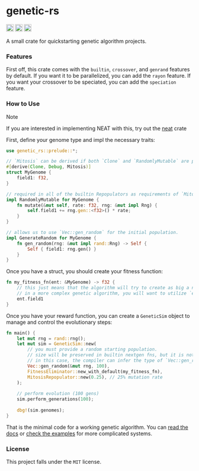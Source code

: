 # genetic-rs

[<img alt="github" src="https://img.shields.io/github/last-commit/inflectrix/genetic-rs" height="20">](https://github.com/inflectrix/genetic-rs)
[<img alt="crates.io" src="https://img.shields.io/crates/d/genetic-rs" height="20">](https://crates.io/crates/genetic-rs)
[<img alt="docs.rs" src="https://img.shields.io/docsrs/genetic-rs" height="20">](https://docs.rs/genetic-rs)

A small crate for quickstarting genetic algorithm projects.

### Features
First off, this crate comes with the `builtin`, `crossover`, and `genrand` features by default. If you want it to be parallelized, you can add the `rayon` feature. If you want your crossover to be speciated, you can add the `speciation` feature.

### How to Use
> [!NOTE] 
> If you are interested in implementing NEAT with this, try out the [neat](https://crates.io/crates/neat) crate

First, define your genome type and impl the necessary traits:

```rust
use genetic_rs::prelude::*;

// `Mitosis` can be derived if both `Clone` and `RandomlyMutable` are present.
#[derive(Clone, Debug, Mitosis)]
struct MyGenome {
    field1: f32,
}

// required in all of the builtin Repopulators as requirements of `Mitosis` and `Crossover`
impl RandomlyMutable for MyGenome {
    fn mutate(&mut self, rate: f32, rng: &mut impl Rng) {
        self.field1 += rng.gen::<f32>() * rate;
    }
}

// allows us to use `Vec::gen_random` for the initial population.
impl GenerateRandom for MyGenome {
    fn gen_random(rng: &mut impl rand::Rng) -> Self {
        Self { field1: rng.gen() }
    }
}
```

Once you have a struct, you should create your fitness function:
```rust
fn my_fitness_fn(ent: &MyGenome) -> f32 {
    // this just means that the algorithm will try to create as big a number as possible due to fitness being directly taken from the field.
    // in a more complex genetic algorithm, you will want to utilize `ent` to test them and generate a reward.
    ent.field1
}
```


Once you have your reward function, you can create a `GeneticSim` object to manage and control the evolutionary steps:

```rust
fn main() {
    let mut rng = rand::rng();
    let mut sim = GeneticSim::new(
        // you must provide a random starting population. 
        // size will be preserved in builtin nextgen fns, but it is not required to keep a constant size if you were to build your own nextgen function.
        // in this case, the compiler can infer the type of `Vec::gen_random` because of the input of `my_fitness_fn`.
        Vec::gen_random(&mut rng, 100),
        FitnessEliminator::new_with_default(my_fitness_fn),
        MitosisRepopulator::new(0.25), // 25% mutation rate
    );
 
    // perform evolution (100 gens)
    sim.perform_generations(100);
 
    dbg!(sim.genomes);
}
```

That is the minimal code for a working genetic algorithm. You can [read the docs](https://docs.rs/genetic-rs) or [check the examples](/genetic-rs/examples/) for more complicated systems.

### License
This project falls under the `MIT` license.
